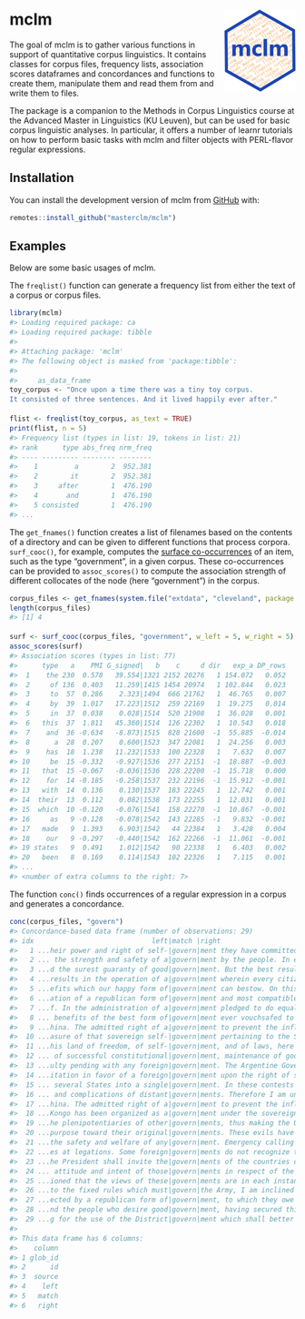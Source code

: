 
<!-- README.md is generated from README.Rmd. Please edit that file -->

# mclm <img src="man/figures/logo.png" align="right" />

<!-- badges: start -->
<!-- [![Codecov test coverage](https://codecov.io/gh/masterclm/mclm/branch/main/graph/badge.svg)](https://app.codecov.io/gh/masterclm/mclm?branch=main) -->
<!-- badges: end -->

The goal of mclm is to gather various functions in support of
quantitative corpus linguistics. It contains classes for corpus files,
frequency lists, association scores dataframes and concordances and
functions to create them, manipulate them and read them from and write
them to files.

The package is a companion to the Methods in Corpus Linguistics course
at the Advanced Master in Linguistics (KU Leuven), but can be used for
basic corpus linguistic analyses. In particular, it offers a number of
learnr tutorials on how to perform basic tasks with mclm and filter
objects with PERL-flavor regular expressions.

## Installation

You can install the development version of mclm from
[GitHub](https://github.com/masterclm/mclm) with:

``` r
remotes::install_github("masterclm/mclm")
```

## Examples

Below are some basic usages of mclm.

The `freqlist()` function can generate a frequency list from either the
text of a corpus or corpus files.

``` r
library(mclm)
#> Loading required package: ca
#> Loading required package: tibble
#> 
#> Attaching package: 'mclm'
#> The following object is masked from 'package:tibble':
#> 
#>     as_data_frame
toy_corpus <- "Once upon a time there was a tiny toy corpus.
It consisted of three sentences. And it lived happily ever after."

flist <- freqlist(toy_corpus, as_text = TRUE)
print(flist, n = 5)
#> Frequency list (types in list: 19, tokens in list: 21)
#> rank      type abs_freq nrm_freq
#> ---- --------- -------- --------
#>    1         a        2  952.381
#>    2        it        2  952.381
#>    3     after        1  476.190
#>    4       and        1  476.190
#>    5 consisted        1  476.190
#> ...
```

The `get_fnames()` function creates a list of filenames based on the
contents of a directory and can be given to different functions that
process corpora. `surf_cooc()`, for example, computes the [surface
co-occurrences](https://lexically.net/downloads/corpus_linguistics/Evert2008.pdf)
of an item, such as the type “government”, in a given corpus. These
co-occurrences can be provided to `assoc_scores()` to compute the
association strength of different collocates of the node (here
“government”) in the corpus.

``` r
corpus_files <- get_fnames(system.file("extdata", "cleveland", package = "mclm"))
length(corpus_files)
#> [1] 4

surf <- surf_cooc(corpus_files, "government", w_left = 5, w_right = 5)
assoc_scores(surf)
#> Association scores (types in list: 77)
#>      type   a    PMI G_signed|   b    c     d dir   exp_a DP_rows
#>  1    the 230  0.578   39.554|1321 2152 20276   1 154.072   0.052
#>  2     of 136  0.403   11.259|1415 1454 20974   1 102.844   0.023
#>  3     to  57  0.286    2.323|1494  666 21762   1  46.765   0.007
#>  4     by  39  1.017   17.223|1512  259 22169   1  19.275   0.014
#>  5     in  37  0.038    0.028|1514  520 21908   1  36.028   0.001
#>  6   this  37  1.811   45.360|1514  126 22302   1  10.543   0.018
#>  7    and  36 -0.634   -8.873|1515  828 21600  -1  55.885  -0.014
#>  8      a  28  0.207    0.600|1523  347 22081   1  24.256   0.003
#>  9    has  18  1.238   11.232|1533  100 22328   1   7.632   0.007
#> 10     be  15 -0.332   -0.927|1536  277 22151  -1  18.887  -0.003
#> 11   that  15 -0.067   -0.036|1536  228 22200  -1  15.718   0.000
#> 12    for  14 -0.185   -0.258|1537  232 22196  -1  15.912  -0.001
#> 13   with  14  0.136    0.130|1537  183 22245   1  12.742   0.001
#> 14  their  13  0.112    0.082|1538  173 22255   1  12.031   0.001
#> 15  which  10 -0.120   -0.076|1541  158 22270  -1  10.867  -0.001
#> 16     as   9 -0.128   -0.078|1542  143 22285  -1   9.832  -0.001
#> 17   made   9  1.393    6.903|1542   44 22384   1   3.428   0.004
#> 18    our   9 -0.297   -0.440|1542  162 22266  -1  11.061  -0.001
#> 19 states   9  0.491    1.012|1542   90 22338   1   6.403   0.002
#> 20   been   8  0.169    0.114|1543  102 22326   1   7.115   0.001
#> ...
#> <number of extra columns to the right: 7>
```

The function `conc()` finds occurrences of a regular expression in a
corpus and generates a concordance.

``` r
conc(corpus_files, "govern")
#> Concordance-based data frame (number of observations: 29)
#> idx                             left|match |right                           
#>   1 ...heir power and right of self-|govern|ment they have committed to o...
#>   2 ... the strength and safety of a|govern|ment by the people. In each s...
#>   3 ...d the surest guaranty of good|govern|ment. But the best results in...
#>   4 ...results in the operation of a|govern|ment wherein every citizen ha...
#>   5 ...efits which our happy form of|govern|ment can bestow. On this ausp...
#>   6 ...ation of a republican form of|govern|ment and most compatible with...
#>   7 ...f. In the administration of a|govern|ment pledged to do equal and ...
#>   8 ... benefits of the best form of|govern|ment ever vouchsafed to man. ...
#>   9 ...hina. The admitted right of a|govern|ment to prevent the influx of...
#>  10 ...asure of that sovereign self-|govern|ment pertaining to the States...
#>  11 ...his land of freedom, of self-|govern|ment, and of laws, here peace...
#>  12 ... of successful constitutional|govern|ment, maintenance of good fai...
#>  13 ...ulty pending with any foreign|govern|ment. The Argentine Governmen...
#>  14 ...itation in favor of a foreign|govern|ment upon the right of select...
#>  15 ... several States into a single|govern|ment. In these contests betwe...
#>  16 ... and complications of distant|govern|ments. Therefore I am unable ...
#>  17 ...hina. The admitted right of a|govern|ment to prevent the influx of...
#>  18 ...Kongo has been organized as a|govern|ment under the sovereignty of...
#>  19 ...he plenipotentiaries of other|govern|ments, thus making the United...
#>  20 ...purpose toward their original|govern|ments. These evils have had m...
#>  21 ...the safety and welfare of any|govern|ment. Emergency calling for a...
#>  22 ...es at legations. Some foreign|govern|ments do not recognize the un...
#>  23 ...he President shall invite the|govern|ments of the countries compos...
#>  24 ... attitude and intent of those|govern|ments in respect of the estab...
#>  25 ...ioned that the views of these|govern|ments are in each instance su...
#>  26 ...to the fixed rules which must|govern|the Army, I am inclined to ag...
#>  27 ...ected by a republican form of|govern|ment, to which they owe alleg...
#>  28 ...nd the people who desire good|govern|ment, having secured this sta...
#>  29 ...g for the use of the District|govern|ment which shall better secur...
#> 
#> This data frame has 6 columns:
#>    column
#> 1 glob_id
#> 2      id
#> 3  source
#> 4    left
#> 5   match
#> 6   right
```
